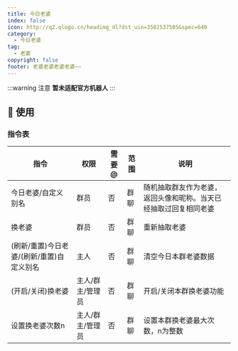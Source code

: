 ```yaml
---
title: 今日老婆
index: false
icon: http://q2.qlogo.cn/headimg_dl?dst_uin=3582537505&spec=640
category:
  - 今日老婆
tag:
  - 老婆
copyright: false
footer: 老婆老婆老婆老婆~~
---
```


:::warning 注意
**暂未适配官方机器人**
:::

## 🎉 使用
### 指令表

| 指令                           | 权限                | 需要@ | 范围   | 说明                                            |
|--------------------------------|---------------------|-------|--------|-------------------------------------------------|
| 今日老婆/自定义别名             | 群员               | 否    | 群聊   | 随机抽取群友作为老婆，返回头像和昵称。当天已经抽取过回复相同老婆 |
| 换老婆                         | 群员               | 否    | 群聊   | 重新抽取老婆                                    |
| (刷新/重置)今日老婆/(刷新/重置)自定义别名 | 主人 | 否    | 群聊   | 清空今日本群老婆数据                            |
| (开启/关闭)换老婆              | 主人/群主/管理员    | 否    | 群聊   | 开启/关闭本群换老婆功能                          |
| 设置换老婆次数n                | 主人/群主/管理员    | 否    | 群聊   | 设置本群换老婆最大次数，n为整数                  |
